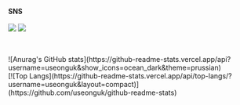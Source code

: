 <p aling="center>
    ![header](https://capsule-render.vercel.app/api?type=waving&color=6FADCF&height=300&section=header&text=welcome%20&fontSize=90&animation=fadeIn&fontAlignY=38&desc=My%20Github%20Profile&descAlignY=51&descAlign=62)
</p>
<br>

<p align="center">
    <strong>SNS</strong><br><br>
    <a href="https://www.instagram.com/seonguk391/" target="_blank"><img src="https://img.shields.io/badge/Instagram-E4405F?style=flat-square&logo=Instagram&logoColor=white"/></a>
    <img src="https://img.shields.io/badge/Github-181717?style=flat-round&logo=Github&logoColor=white"/>
    
</p>

<br>
<p aling="center">
    ![Anurag's GitHub stats](https://github-readme-stats.vercel.app/api?username=useonguk&show_icons=ocean_dark&theme=prussian)
<br>
    [![Top Langs](https://github-readme-stats.vercel.app/api/top-langs/?username=useonguk&layout=compact)](https://github.com/useonguk/github-readme-stats)
</p>
